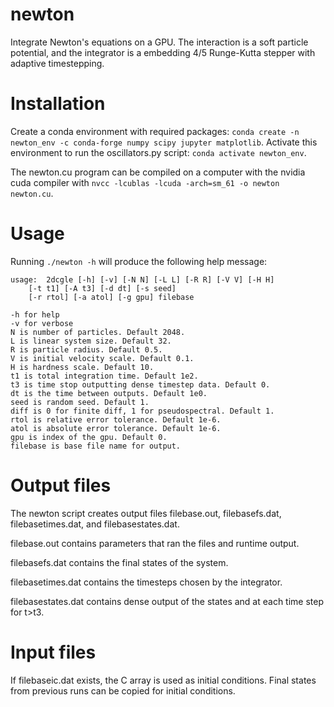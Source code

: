 # newton
Integrate Newton's equations on a GPU. The interaction is a soft particle potential, and the integrator is a embedding 4/5 Runge-Kutta stepper with adaptive timestepping.

# Installation
Create a conda environment with required packages:
`conda create -n newton_env -c conda-forge numpy scipy jupyter matplotlib`.  Activate this environment to run the oscillators.py script: `conda activate newton_env`. 

The newton.cu program can be compiled on a computer with the nvidia cuda compiler with `nvcc -lcublas -lcuda -arch=sm_61 -o newton newton.cu`.

# Usage
Running `./newton -h` will produce the following help message:
```
usage:	2dcgle [-h] [-v] [-N N] [-L L] [-R R] [-V V] [-H H]
	[-t t1] [-A t3] [-d dt] [-s seed] 
	[-r rtol] [-a atol] [-g gpu] filebase 

-h for help 
-v for verbose 
N is number of particles. Default 2048. 
L is linear system size. Default 32. 
R is particle radius. Default 0.5. 
V is initial velocity scale. Default 0.1. 
H is hardness scale. Default 10. 
t1 is total integration time. Default 1e2. 
t3 is time stop outputting dense timestep data. Default 0. 
dt is the time between outputs. Default 1e0. 
seed is random seed. Default 1. 
diff is 0 for finite diff, 1 for pseudospectral. Default 1.
rtol is relative error tolerance. Default 1e-6.
atol is absolute error tolerance. Default 1e-6.
gpu is index of the gpu. Default 0.
filebase is base file name for output. 
```

# Output files
The newton script creates output files filebase.out, filebasefs.dat, filebasetimes.dat, and filebasestates.dat.

filebase.out contains parameters that ran the files and runtime output.

filebasefs.dat contains the final states of the system.

filebasetimes.dat contains the timesteps chosen by the integrator.

filebasestates.dat contains dense output of the states and at each time step for t>t3.

# Input files
If filebaseic.dat exists, the C array is used as initial conditions. Final states from previous runs can be copied for initial conditions.
